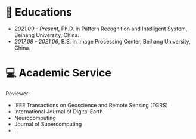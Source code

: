 # 📖 Educations
- *2021.09 - Present*, Ph.D. in Pattern Recognition and Intelligent System, Beihang University, China.
- *2017.09 - 2021.06*, B.S. in Image Processing Center, Beihang University, China.

  
# 💻 Academic Service
Reviewer:
- IEEE Transactions on Geoscience and Remote Sensing (TGRS)
- International Journal of Digital Earth
- Neurocomputing
- Journal of Supercomputing
- ...


